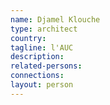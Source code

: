 ```yaml
---
name: Djamel Klouche
type: architect
country:
tagline: l'AUC
description:
related-persons:
connections:
layout: person
---
```


